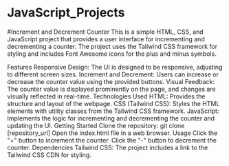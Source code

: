 # JavaScript_Projects
#Increment and Decrement Counter
This is a simple HTML, CSS, and JavaScript project that provides a user interface for incrementing and decrementing a counter. The project uses the Tailwind CSS framework for styling and includes Font Awesome icons for the plus and minus symbols.

Features
Responsive Design: The UI is designed to be responsive, adjusting to different screen sizes.
Increment and Decrement: Users can increase or decrease the counter value using the provided buttons.
Visual Feedback: The counter value is displayed prominently on the page, and changes are visually reflected in real-time.
Technologies Used
HTML: Provides the structure and layout of the webpage.
CSS (Tailwind CSS): Styles the HTML elements with utility classes from the Tailwind CSS framework.
JavaScript: Implements the logic for incrementing and decrementing the counter and updating the UI.
Getting Started
Clone the repository: git clone [repository_url]
Open the index.html file in a web browser.
Usage
Click the "+" button to increment the counter.
Click the "-" button to decrement the counter.
Dependencies
Tailwind CSS: The project includes a link to the Tailwind CSS CDN for styling.
